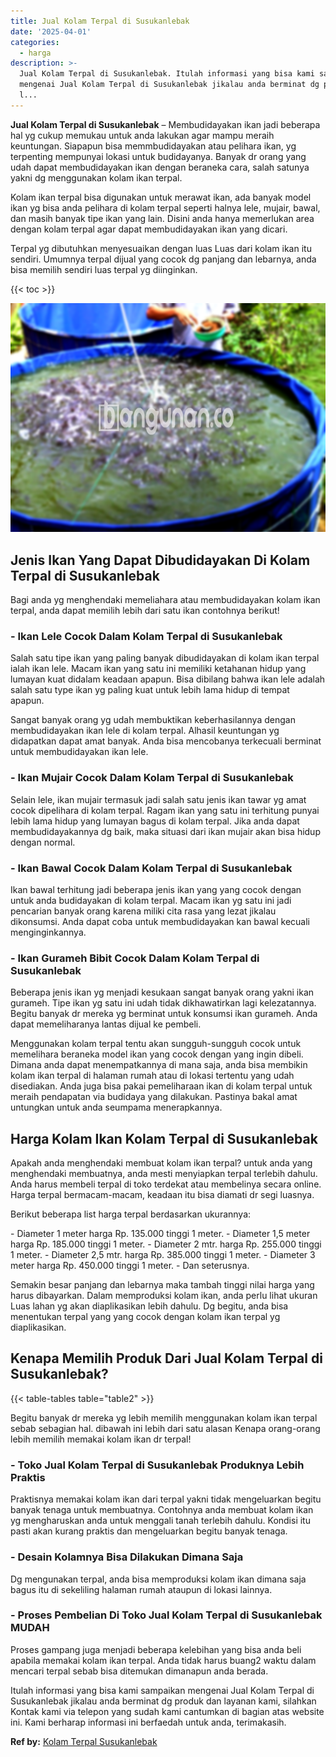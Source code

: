 ```yaml
---
title: Jual Kolam Terpal di Susukanlebak
date: '2025-04-01'
categories:
  - harga
description: >-
  Jual Kolam Terpal di Susukanlebak. Itulah informasi yang bisa kami sampaikan
  mengenai Jual Kolam Terpal di Susukanlebak jikalau anda berminat dg produk dan
  l...
---
```


**Jual Kolam Terpal di Susukanlebak** – Membudidayakan ikan jadi beberapa hal yg cukup memukau untuk anda lakukan agar mampu meraih keuntungan. Siapapun bisa memmbudidayakan atau pelihara ikan, yg terpenting mempunyai lokasi untuk budidayanya. Banyak dr orang yang udah dapat membudidayakan ikan dengan beraneka cara, salah satunya yakni dg menggunakan kolam ikan terpal.

Kolam ikan terpal bisa digunakan untuk merawat ikan, ada banyak model ikan yg bisa anda pelihara di kolam terpal seperti halnya lele, mujair, bawal, dan masih banyak tipe ikan yang lain. Disini anda hanya memerlukan area dengan kolam terpal agar dapat membudidayakan ikan yang dicari.

Terpal yg dibutuhkan menyesuaikan dengan luas Luas dari kolam ikan itu sendiri. Umumnya terpal dijual yang cocok dg panjang dan lebarnya, anda bisa memilih sendiri luas terpal yg diinginkan.

{{< toc >}}

![Jual Kolam Terpal di Susukanlebak](/images/jual-kolam-terpal-46.png)

## Jenis Ikan Yang Dapat Dibudidayakan Di Kolam Terpal di Susukanlebak

Bagi anda yg menghendaki memeliahara atau membudidayakan kolam ikan terpal, anda dapat memilih lebih dari satu ikan contohnya berikut!

### \- Ikan Lele Cocok Dalam Kolam Terpal di Susukanlebak

Salah satu tipe ikan yang paling banyak dibudidayakan di kolam ikan terpal ialah ikan lele. Macam ikan yang satu ini memiliki ketahanan hidup yang lumayan kuat didalam keadaan apapun. Bisa dibilang bahwa ikan lele adalah salah satu type ikan yg paling kuat untuk lebih lama hidup di tempat apapun.

Sangat banyak orang yg udah membuktikan keberhasilannya dengan membudidayakan ikan lele di kolam terpal. Alhasil keuntungan yg didapatkan dapat amat banyak. Anda bisa mencobanya terkecuali berminat untuk membudidayakan ikan lele.

### \- Ikan Mujair Cocok Dalam Kolam Terpal di Susukanlebak

Selain lele, ikan mujair termasuk jadi salah satu jenis ikan tawar yg amat cocok dipelihara di kolam terpal. Ragam ikan yang satu ini terhitung punyai lebih lama hidup yang lumayan bagus di kolam terpal. Jika anda dapat membudidayakannya dg baik, maka situasi dari ikan mujair akan bisa hidup dengan normal.

### \- Ikan Bawal Cocok Dalam Kolam Terpal di Susukanlebak

Ikan bawal terhitung jadi beberapa jenis ikan yang yang cocok dengan untuk anda budidayakan di kolam terpal. Macam ikan yg satu ini jadi pencarian banyak orang karena miliki cita rasa yang lezat jikalau dikonsumsi. Anda dapat coba untuk membudidayakan kan bawal kecuali menginginkannya.

### \- Ikan Gurameh Bibit Cocok Dalam Kolam Terpal di Susukanlebak

Beberapa jenis ikan yg menjadi kesukaan sangat banyak orang yakni ikan gurameh. Tipe ikan yg satu ini udah tidak dikhawatirkan lagi kelezatannya. Begitu banyak dr mereka yg berminat untuk konsumsi ikan gurameh. Anda dapat memeliharanya lantas dijual ke pembeli.

Menggunakan kolam terpal tentu akan sungguh-sungguh cocok untuk memelihara beraneka model ikan yang cocok dengan yang ingin dibeli. Dimana anda dapat menempatkannya di mana saja, anda bisa membikin kolam ikan terpal di halaman rumah atau di lokasi tertentu yang udah disediakan. Anda juga bisa pakai pemeliharaan ikan di kolam terpal untuk meraih pendapatan via budidaya yang dilakukan. Pastinya bakal amat untungkan untuk anda seumpama menerapkannya.

## Harga Kolam Ikan Kolam Terpal di Susukanlebak

Apakah anda menghendaki membuat kolam ikan terpal? untuk anda yang menghendaki membuatnya, anda mesti menyiapkan terpal terlebih dahulu. Anda harus membeli terpal di toko terdekat atau membelinya secara online. Harga terpal bermacam-macam, keadaan itu bisa diamati dr segi luasnya.

Berikut beberapa list harga terpal berdasarkan ukurannya:

\- Diameter 1 meter harga Rp. 135.000 tinggi 1 meter. - Diameter 1,5 meter harga Rp. 185.000 tinggi 1 meter. - Diameter 2 mtr. harga Rp. 255.000 tinggi 1 meter. - Diameter 2,5 mtr. harga Rp. 385.000 tinggi 1 meter. - Diameter 3 meter harga Rp. 450.000 tinggi 1 meter. - Dan seterusnya.

Semakin besar panjang dan lebarnya maka tambah tinggi nilai harga yang harus dibayarkan. Dalam memproduksi kolam ikan, anda perlu lihat ukuran Luas lahan yg akan diaplikasikan lebih dahulu. Dg begitu, anda bisa menentukan terpal yang yang cocok dengan kolam ikan terpal yg diaplikasikan.

## Kenapa Memilih Produk Dari Jual Kolam Terpal di Susukanlebak?

{{< table-tables table="table2" >}}

Begitu banyak dr mereka yg lebih memilih menggunakan kolam ikan terpal sebab sebagian hal. dibawah ini lebih dari satu alasan Kenapa orang-orang lebih memilih memakai kolam ikan dr terpal!

### \- Toko Jual Kolam Terpal di Susukanlebak Produknya Lebih Praktis

Praktisnya memakai kolam ikan dari terpal yakni tidak mengeluarkan begitu banyak tenaga untuk membuatnya. Contohnya anda membuat kolam ikan yg mengharuskan anda untuk menggali tanah terlebih dahulu. Kondisi itu pasti akan kurang praktis dan mengeluarkan begitu banyak tenaga.

### \- Desain Kolamnya Bisa Dilakukan Dimana Saja

Dg mengunakan terpal, anda bisa memproduksi kolam ikan dimana saja bagus itu di sekeliling halaman rumah ataupun di lokasi lainnya.

### \- Proses Pembelian Di Toko Jual Kolam Terpal di Susukanlebak MUDAH

Proses gampang juga menjadi beberapa kelebihan yang bisa anda beli apabila memakai kolam ikan terpal. Anda tidak harus buang2 waktu dalam mencari terpal sebab bisa ditemukan dimanapun anda berada.

Itulah informasi yang bisa kami sampaikan mengenai Jual Kolam Terpal di Susukanlebak jikalau anda berminat dg produk dan layanan kami, silahkan Kontak kami via telepon yang sudah kami cantumkan di bagian atas website ini. Kami berharap informasi ini berfaedah untuk anda, terimakasih.

**Ref by:** [Kolam Terpal Susukanlebak](https://id.wikipedia.org/wiki/Kolam)
